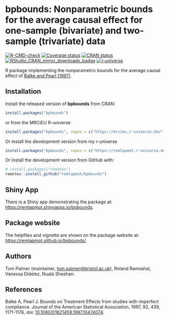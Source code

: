# bpbounds: Nonparametric bounds for the average causal effect for one-sample (bivariate) and two-sample (trivariate) data

<!-- badges: start -->
[![R-CMD-check](https://github.com/remlapmot/bpbounds/actions/workflows/check-full.yaml/badge.svg)](https://github.com/remlapmot/bpbounds/actions/workflows/check-full.yaml)
[![Coverage status](https://codecov.io/gh/remlapmot/bpbounds/branch/master/graph/badge.svg)](https://app.codecov.io/github/remlapmot/bpbounds?branch=master)
[![CRAN status](https://www.r-pkg.org/badges/version/bpbounds)](https://cran.r-project.org/package=bpbounds)
[![RStudio_CRAN_mirror_downloads_badge](http://cranlogs.r-pkg.org/badges/grand-total/bpbounds?color=blue)](https://CRAN.R-project.org/package=bpbounds)
[![r-universe](https://remlapmot.r-universe.dev/badges/bpbounds)](https://remlapmot.r-universe.dev/bpbounds)
<!-- badges: end -->

R package implementing the nonparametric bounds for the average causal effect of [Balke and Pearl (1997)](https://doi.org/10.1080/01621459.1997.10474074).

## Installation

Install the released version of **bpbounds** from CRAN:

``` r
install.packages("bpbounds")
```

or from the MRCIEU R-universe

```r
install.packages("bpbounds", repos = c("https://mrcieu.r-universe.dev", "https://cloud.r-project.org"))
```

Or install the development version from my r-universe

```r
install.packages("bpbounds", repos = c("https://remlapmot.r-universe.dev", "https://cloud.r-project.org"))
```

Or install the development version from GitHub with:

``` r
# install.packages("remotes") 
remotes::install_github("remlapmot/bpbounds")
```

## Shiny App

There is a Shiny app demonstrating the package at: <https://remlapmot.shinyapps.io/bpbounds>.

## Package website

The helpfiles and vignette are shown on the package website at: <https://remlapmot.github.io/bpbounds/>.

## Authors
Tom Palmer (maintainer, tom.palmer@bristol.ac.uk), Roland Ramsahai, Vanessa Didelez, Nuala Sheehan.

## References

Balke A, Pearl J. Bounds on Treatment Effects from studies with imperfect compliance. Journal of the American Statistical Association, 1997, 92, 439, 1171-1176, doi: [10.1080/01621459.1997.10474074](https://doi.org/10.1080/01621459.1997.10474074).
